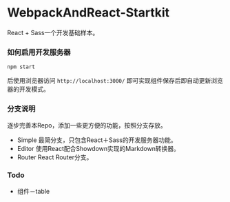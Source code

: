 # WebpackAndReact-Startkit
React + Sass一个开发基础样本。

### 如何启用开发服务器

```
npm start
```

后使用浏览器访问 `http://localhost:3000/` 即可实现组件保存后即自动更新浏览器的开发模式。

### 分支说明

逐步完善本Repo，添加一些更方便的功能，按照分支存放。

* Simple 最简分支，只包含React＋Sass的开发服务器功能。
* Editor 使用React配合Showdown实现的Markdown转换器。
* Router React Router分支。

### Todo

* 组件－table
